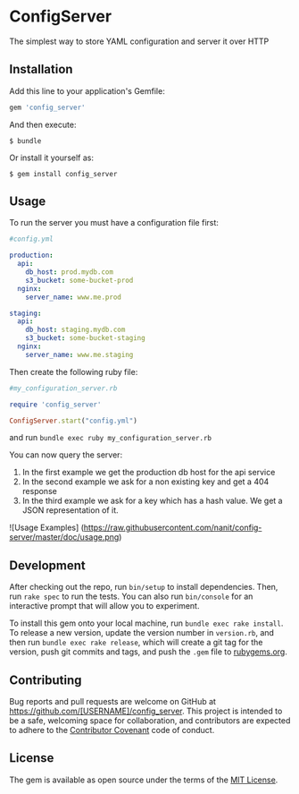 # ConfigServer

The simplest way to store YAML configuration and server it over HTTP

## Installation

Add this line to your application's Gemfile:

```ruby
gem 'config_server'
```

And then execute:

    $ bundle

Or install it yourself as:

    $ gem install config_server

## Usage
To run the server you must have a configuration file first:
```yaml
#config.yml

production:
  api:
    db_host: prod.mydb.com
    s3_bucket: some-bucket-prod
  nginx:
    server_name: www.me.prod

staging:
  api:
    db_host: staging.mydb.com
    s3_bucket: some-bucket-staging
  nginx:
    server_name: www.me.staging
```
Then create the following ruby file:
```ruby
#my_configuration_server.rb

require 'config_server'

ConfigServer.start("config.yml")
```

and run `bundle exec ruby my_configuration_server.rb`

You can now query the server:

1. In the first example we get the production db host for the api service
2. In the second example we ask for a non existing key and get a 404 response
3. In the third example we ask for a key which has a hash value. We get a JSON
   representation of it.

![Usage Examples]
(https://raw.githubusercontent.com/nanit/config-server/master/doc/usage.png)

## Development

After checking out the repo, run `bin/setup` to install dependencies. Then, run `rake spec` to run the tests. You can also run `bin/console` for an interactive prompt that will allow you to experiment.

To install this gem onto your local machine, run `bundle exec rake install`. To release a new version, update the version number in `version.rb`, and then run `bundle exec rake release`, which will create a git tag for the version, push git commits and tags, and push the `.gem` file to [rubygems.org](https://rubygems.org).

## Contributing

Bug reports and pull requests are welcome on GitHub at https://github.com/[USERNAME]/config_server. This project is intended to be a safe, welcoming space for collaboration, and contributors are expected to adhere to the [Contributor Covenant](contributor-covenant.org) code of conduct.


## License

The gem is available as open source under the terms of the [MIT License](http://opensource.org/licenses/MIT).

